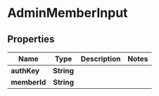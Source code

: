 # AdminMemberInput

## Properties
Name | Type | Description | Notes
------------ | ------------- | ------------- | -------------
**authKey** | **String** |  | 
**memberId** | **String** |  | 
